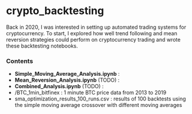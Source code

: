 # crypto_backtesting
Back in 2020, I was interested in setting up automated trading systems for cryptocurrency. To start, I explored how well trend following and mean reversion strategies could perform on cryptocurrency trading and wrote these backtesting notebooks. 



### Contents
- **Simple_Moving_Average_Analysis.ipynb** : 
- **Mean_Reversion_Analysis.ipynb** (TODO) : 
- **Combined_Analysis.ipynb** (TODO) : 
- /BTC_1min_bitfinex : 1 minute BTC price data from 2013 to 2019
- sma_optimization_results_100_runs.csv : results of 100 backtests using the simple moving average crossover with different moving averages


